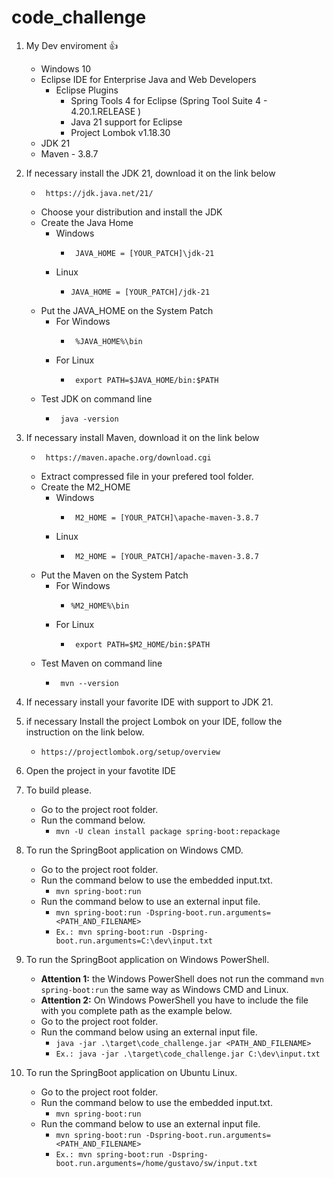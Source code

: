 # code_challenge

1. My Dev enviroment 👍
   - Windows 10
   - Eclipse IDE for Enterprise Java and Web Developers
   		- Eclipse Plugins
   			- Spring Tools 4 for Eclipse (Spring Tool Suite 4 - 4.20.1.RELEASE ) 
   			- Java 21 support for Eclipse
   			- Project Lombok v1.18.30 
   - JDK 21
   - Maven - 3.8.7

2. If necessary install the JDK 21, download it on the link below
	- ```
	   https://jdk.java.net/21/
	   ```
	- Choose your distribution and install the JDK
	- Create the Java Home
		- Windows
			- ``` 
			   JAVA_HOME = [YOUR_PATCH]\jdk-21
			  ```
		- Linux
			- ``` 
			  JAVA_HOME = [YOUR_PATCH]/jdk-21
			  ```
	- Put the JAVA_HOME on the System Patch
		- For Windows
			- ```
			   %JAVA_HOME%\bin
			  ```
		- For Linux 
			- ``` 
			   export PATH=$JAVA_HOME/bin:$PATH 
			  ```
	- Test JDK on command line
		- ``` 
		   java -version 
		  ```		

3. If necessary install Maven, download it on the link below
	- ``` 
	   https://maven.apache.org/download.cgi 
	   ```
	- Extract compressed file in your prefered tool folder.
	- Create the M2_HOME
		- Windows
			- ``` 
			   M2_HOME = [YOUR_PATCH]\apache-maven-3.8.7 
			  ```
		- Linux
			- ```
			   M2_HOME = [YOUR_PATCH]/apache-maven-3.8.7
			  ```
	- Put the Maven on the System Patch
		- For Windows
			- ```
			  %M2_HOME%\bin
			  ```
		- For Linux
			- ```
			   export PATH=$M2_HOME/bin:$PATH
			  ```
	- Test Maven on command line
		- ```
		   mvn --version
		  ```

4. If necessary install your favorite IDE with support to JDK 21.

5. if necessary Install the project Lombok on your IDE, follow the instruction on the link below.
	- ``` https://projectlombok.org/setup/overview ```

6. Open the project in your favotite IDE

7. To build please.
	- Go to the project root folder.
	- Run the command below.
		- ``` mvn -U clean install package spring-boot:repackage ```

8. To run the SpringBoot application on Windows CMD.
	- Go to the project root folder.
	- Run the command below to use the embedded input.txt.
		- ``` mvn spring-boot:run ```
	- Run the command below to use an external input file.
		- ``` mvn spring-boot:run -Dspring-boot.run.arguments=<PATH_AND_FILENAME> ```
		- ``` Ex.: mvn spring-boot:run -Dspring-boot.run.arguments=C:\dev\input.txt ```
9. To run the SpringBoot application on Windows PowerShell.
	- **Attention 1:** the Windows PowerShell does not run the command ``` mvn spring-boot:run ``` the same way as Windows CMD and Linux.
	- **Attention 2:** On Windows PowerShell you have to include the file with you complete path as the example below.
	- Go to the project root folder.
	- Run the command below using an external input file.
		- ``` java -jar .\target\code_challenge.jar <PATH_AND_FILENAME> ```
		- ``` Ex.: java -jar .\target\code_challenge.jar C:\dev\input.txt ```
		
10. To run the SpringBoot application on Ubuntu Linux.
	- Go to the project root folder.
	- Run the command below to use the embedded input.txt.
		- ``` mvn spring-boot:run ```
	- Run the command below to use an external input file.
		- ``` mvn spring-boot:run -Dspring-boot.run.arguments=<PATH_AND_FILENAME> ```
		- ``` Ex.: mvn spring-boot:run -Dspring-boot.run.arguments=/home/gustavo/sw/input.txt ```



